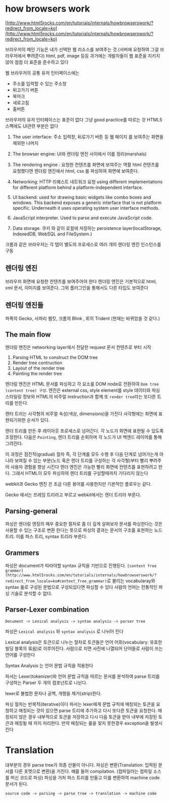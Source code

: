 # how browsers work

[http://www.html5rocks.com/en/tutorials/internals/howbrowserswork/?redirect_from_locale=ko](http://www.html5rocks.com/en/tutorials/internals/howbrowserswork/?redirect_from_locale=ko)

브라우저의 메인 기능은 내가 선택한 웹 리소스를 보여주는 것.(서버에 요청하여 그걸 브라우저에서 뿌려준다) 
html, pdf, image 등등
과거에는 개발자들이 웹 표준을 지키지 않아 점점 더 표준을 준수하고 있다

웹 브라우저의 공통 유저 인터페이스에는
* 주소를 입력할 수 있는 주소창
* 뒤고가기 버튼
* 북마크
* 새로고침
* 홈버튼

브라우저의 유저 인터페이스는 표준이 없다 그냥 good practice를 따르는 것
HTML5 스펙에도 UI관련 부분은 없다

1. The user interface: 주소 입력창, 뒤로가기 버튼 등 웹 페이지 를 보여주는 화면을 제외한 나머지

2. The browser engine: UI와 렌더링 엔진 사이에서 이를 정리(marshals) 

3. The rendering engine : 요청한 컨텐츠를 화면에 보여주는 역활 html 컨텐츠를 요청했다면 렌더링 엔진에서 html, css 를 파싱하여 화면에 보여준다.

4. Networking: HTTP 리퀘스트 네트워크 요청  using different implementations for different platform behind a platform-independent interface.

5. UI backend: used for drawing basic widgets like combo boxes and windows. This backend exposes a generic interface that is not platform specific. Underneath it uses operating system user interface methods.

6. JavaScript interpreter. Used to parse and execute JavaScript code.

7. Data storage. 쿠키 와 같이 로컬에 저장하는 persistence layer(localStorage, IndexedDB, WebSQL and FileSystem.)

크롬과 같은 브라우저는 각 탭이 별도의 프로세스로 여러 개의 렌더링 엔진 인스턴스를 구동

## 렌더링 엔진

브라우저 화면에 요청한 컨텐츠를 보여주어야 한다
렌더링 엔진은 기본적으로 html, xml 문서, 이미지를 보여준다. 그외 플러그인을 통해서도 다른 타입도 보여준다

## 렌더링 엔진들

파폭의 Gecko, 사파리 웹킷, 크롬의 Blink , IE의 Trident (현재는 바뀌었을 것 같다.)

##  The main flow

렌더링 엔진은 networking layer에서 전달한 request 문서 컨텐츠로 부터 시작 

1. Parsing HTML to construct the DOM tree
2. Render tree contruction
3. Layout of the render tree
4. Painting the render tree
  

 렌더링 엔진은 HTML 문서를 파싱하고 각 요소를 DOM node로 전환하여 `Dom tree (content tree) 구성`. 엔진은 external css, style element를 style 데이터와 파싱 
 스타일링 정보와 HTML의 비주얼 instruction과 함께 또 `render tree`라는 또다른 트리를 만든다.  

렌터 트리는 사각형의 비주얼 속성(색상, dimensions)을 가진다  사각형에는 화면에 표현되기위한 순서가 있다.  

렌더 트리를 만든 후 레이아웃 프로세스로 넘어간다. 각 노드가 화면에 표현될 수 있도록 조정한다. 다음은 `Painting`, 렌더 트리를 순회하며 각 노드가  UI 백엔드 레이어를 통해 그려진다.  

이 과정은 점진적(gradual) 절차 즉, 각 단계를 모두 수행 후 다음 단계로 넘어가는게 아니라 보여질 수 있는 부분(노드 혹은 렌더 트리를 구성하는 각 사각형)부터 빨리 뿌려주어 사용자 경험을 향상 시킨다
렌더 엔진은 가능한 빨리 화면에 컨텐츠를 표현하려고 한다. 그래서 HTML이 모두 파싱하여 렌더 트리를 구성할때까지 기다리지 않는다

webkit과 Gecko 엔진 은 조금 다른 용어를 사용한지만 기본적인 플로우는 같다.

Gecko 에서는 프레임 트리라고 부르고 webkit에서는 렌더 트리라 부른다.

## Parsing-general

파싱은 렌더링 엔징의 매우 중요한 절차로 좀 더 깊게 살펴보자
문서를 파싱한다는 것은 사용할 수 있는 구조로 변환 한다는 뜻으로 파싱의 결과는 문서의 구조를 표현하는 노드 트리. 이를 파스 트리, syntax 트리라 부른다.

## Grammers

파싱은 document가 따라야할 syntax 규칙을 기반으로 진행된다.
`[context free grammer](http://www.html5rocks.com/en/tutorials/internals/howbrowserswork/?redirect_from_locale=ko#context_free_grammar)`로 불리는 vocabularay와 syntax 룰로 구성된 문법으로 구성되있다면 파싱할 수 있다
사람의 언어는 전통적인 파싱 기술로 분석할 수 없다.

## Parser-Lexer combination

```
Document -> Lexical analysis -> syntax analysis -> parser tree
```

파싱은 `Lexical analysis` 와 `syntax analysis` 로 나뉘어 진다

Lexical analysis은 토큰으로 나누는 절차로 토큰들은 언어 어휘(vocabulary: 유효한 빌딩 블록의 묶음)로 이루어진다. 사람으로 치면 사전에 나열되어 단어들로 사람이 쓰는 언어를 구성한다

Syntax Analysis 는 언어 문법 규칙을 적용한다 

파서는 Lexer(tokenizer)와 언어 문법 규칙을 따르는 문서를 분석하여 parse 트리를 구성하는 Parser 두 개의 컴포넌트로 나뉜다.

lexer로 불법한 문자나 공백, 개행을 제거(strip)한다.

파싱 절차는 반복적(iterative)이다 파서는 lexer에게 문법 규칙에 매칭되는 토큰을 요청하고 매칭되는 것이 있으면 parse 트리에 추가하고 다시 또다른 토큰을 요청한다. 매칭되지 않은 경우 내부적으로 토큰을 저장하고 다시 다음 토큰을 받아 내부에 저장된 토큰과 매칭될 때 까지 처리한다. 만약 매칭되는 룰을 찾지 못한경우 exception을 발생시킨다 

# Translation

대부분의 경우 parse tree가 최종 산물이 아니다. 파싱은 변환(Translation: 입력된 문서를 다른 포멧으로 변환)을 거친다. 
예를 들어 compilation. (컴파일러는 컴파일 소스를 머신 코드로 파싱)
파싱을 거처 파스 트리를 만들고 이를 변환하여 machine code 문서가 된다.

```
source code -> parsing -> parse tree -> translation -> machine code
```









